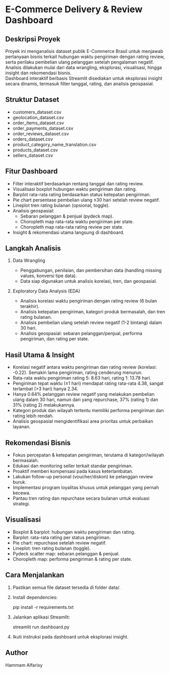 # E-Commerce Delivery & Review Dashboard

## Deskripsi Proyek

Proyek ini menganalisis dataset publik E-Commerce Brasil untuk menjawab pertanyaan bisnis terkait hubungan waktu pengiriman dengan rating review, serta perilaku pembelian ulang pelanggan setelah pengalaman negatif. Analisis dilakukan mulai dari data wrangling, eksplorasi, visualisasi, hingga insight dan rekomendasi bisnis.  
Dashboard interaktif berbasis Streamlit disediakan untuk eksplorasi insight secara dinamis, termasuk filter tanggal, rating, dan analisis geospasial.

## Struktur Dataset

- customers_dataset.csv
- geolocation_dataset.csv
- order_items_dataset.csv
- order_payments_dataset.csv
- order_reviews_dataset.csv
- orders_dataset.csv
- product_category_name_translation.csv
- products_dataset.csv
- sellers_dataset.csv

## Fitur Dashboard

- Filter interaktif berdasarkan rentang tanggal dan rating review.
- Visualisasi boxplot hubungan waktu pengiriman dan rating.
- Barplot rata-rata rating berdasarkan status ketepatan pengiriman.
- Pie chart persentase pembelian ulang ≤30 hari setelah review negatif.
- Lineplot tren rating bulanan (opsional, toggle).
- Analisis geospasial:
  - Sebaran pelanggan & penjual (pydeck map).
  - Choropleth map rata-rata waktu pengiriman per state.
  - Choropleth map rata-rata rating review per state.
- Insight & rekomendasi utama langsung di dashboard.

## Langkah Analisis

1. Data Wrangling

   - Penggabungan, penilaian, dan pembersihan data (handling missing values, konversi tipe data).
   - Data siap digunakan untuk analisis korelasi, tren, dan geospasial.

2. Exploratory Data Analysis (EDA)
   - Analisis korelasi waktu pengiriman dengan rating review (6 bulan terakhir).
   - Analisis ketepatan pengiriman, kategori produk bermasalah, dan tren rating bulanan.
   - Analisis pembelian ulang setelah review negatif (1-2 bintang) dalam 30 hari.
   - Analisis geospasial: sebaran pelanggan/penjual, performa pengiriman, dan rating per state.

## Hasil Utama & Insight

- Korelasi negatif antara waktu pengiriman dan rating review (korelasi: -0.22). Semakin lama pengiriman, rating cenderung menurun.
- Rata-rata waktu pengiriman rating 5: 8.63 hari, rating 1: 13.78 hari.
- Pengiriman tepat waktu (±1 hari) mendapat rating rata-rata 4.38, sangat terlambat (>3 hari) hanya 2.34.
- Hanya 0.64% pelanggan review negatif yang melakukan pembelian ulang dalam 30 hari, namun dari yang repurchase, 37% (rating 1) dan 31% (rating 2) melakukannya.
- Kategori produk dan wilayah tertentu memiliki performa pengiriman dan rating lebih rendah.
- Analisis geospasial mengidentifikasi area prioritas untuk perbaikan layanan.

## Rekomendasi Bisnis

- Fokus percepatan & ketepatan pengiriman, terutama di kategori/wilayah bermasalah.
- Edukasi dan monitoring seller terkait standar pengiriman.
- Proaktif memberi kompensasi pada kasus keterlambatan.
- Lakukan follow-up personal (voucher/diskon) ke pelanggan review buruk.
- Implementasi program loyalitas khusus untuk pelanggan yang pernah kecewa.
- Pantau tren rating dan repurchase secara bulanan untuk evaluasi strategi.

## Visualisasi

- Boxplot & barplot: hubungan waktu pengiriman dan rating.
- Barplot: rata-rata rating per status pengiriman.
- Pie chart: repurchase setelah review negatif.
- Lineplot: tren rating bulanan (toggle).
- Pydeck scatter map: sebaran pelanggan & penjual.
- Choropleth map: performa pengiriman & rating per state.

## Cara Menjalankan

1. Pastikan semua file dataset tersedia di folder data/.
2. Install dependencies:

   pip install -r requirements.txt

3. Jalankan aplikasi Streamlit:

   streamlit run dashboard.py

4. Ikuti instruksi pada dashboard untuk eksplorasi insight.

## Author

Hammam Alfarisy
